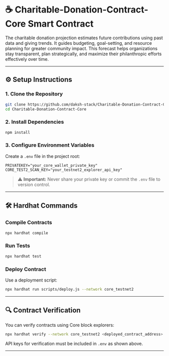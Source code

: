 # ☕ **Charitable-Donation-Contract-Core** Smart Contract

The charitable donation projection estimates future contributions using past data and giving trends. It guides budgeting, goal-setting, and resource planning for greater community impact. This forecast helps organizations stay transparent, plan strategically, and maximize their philanthropic efforts effectively over time.

---

## ⚙️ Setup Instructions

### 1. Clone the Repository

```bash
git clone https://github.com/daksh-stack/Charitable-Donation-Contract-Core.git
cd Charitable-Donation-Contract-Core

```

### 2. Install Dependencies

```bash
npm install
```

### 3. Configure Environment Variables

Create a `.env` file in the project root:

```env
PRIVATEKEY="your_core_wallet_private_key"
CORE_TEST2_SCAN_KEY="your_testnet2_explorer_api_key"
```

> ⚠️ **Important:** Never share your private key or commit the `.env` file to version control.

---

## 🛠 Hardhat Commands

### Compile Contracts

```bash
npx hardhat compile
```

### Run Tests

```bash
npx hardhat test
```

### Deploy Contract

Use a deployment script:

```bash
npx hardhat run scripts/deploy.js --network core_testnet2
```

---

## 🔍 Contract Verification

You can verify contracts using Core block explorers:

```bash
npx hardhat verify --network core_testnet2 <deployed_contract_address> <constructor_args_if_any>
```

API keys for verification must be included in `.env` as shown above.

---
